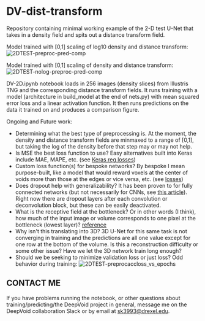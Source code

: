 # DV-dist-transform
Repository containing minimal working example of the 2-D test U-Net that takes in a density field and spits out a distance transform field.


Model trained with [0,1] scaling of log10 density and distance transform:
![2DTEST-preproc-pred-comp](https://user-images.githubusercontent.com/38794996/181806535-85e87147-bfb4-44e8-8a1b-b10aaad40064.png)


Model trained with [0,1] scaling of density and distance transform:
![2DTEST-nolog-preproc-pred-comp](https://user-images.githubusercontent.com/38794996/181814225-29d9c449-2840-4b12-9d7e-2028646f2810.png)


DV-2D.ipynb notebook loads in 256 images (density slices) from Illustris TNG and the corresponding distance transform fields. It runs training with a model (architecture in build_model at the end of nets.py) with mean squared error loss and a linear activation function. It then runs predictions on the data it trained on and produces a comparison figure.

Ongoing and Future work: 
- Determining what the best type of preprocessing is. At the moment, the density and distance transform fields are minmaxed to a range of [0,1], but taking the log of the density before that step may or may not help.
- Is MSE the best loss function to use? Easy alternatives built into Keras include MAE, MAPE, etc. (see [Keras reg losses](https://keras.io/api/losses/regression_losses/))
- Custom loss function(s) for bespoke networks? By bespoke I mean purpose-built, like a model that would reward voxels at the center of voids more than those at the edges or vice versa, etc. (see [losses](https://keras.io/api/losses/)) 
- Does dropout help with generalizability? It has been proven to for fully connected networks (but not necessarily for CNNs, see [this article](https://towardsdatascience.com/dropout-on-convolutional-layers-is-weird-5c6ab14f19b2)). Right now there are dropout layers after each convolution or deconvolution block, but these can be easily deactivated.
- What is the receptive field at the bottleneck? Or in other words (I think), how much of the input image or volume corresponds to one pixel at the bottleneck (lowest layer)? [reference](https://www.baeldung.com/cs/cnn-receptive-field-size)
- Why isn't this translating into 3D? 3D U-Net for this same task is not converging in training and the predictions are all one value except for one row at the bottom of the volume. Is this a reconstruction difficulty or some other issue? Have we let the 3D network train long enough? 
- Should we be seeking to minimize validation loss or just loss? Odd behavior during training:
![2DTEST-preprocaccloss_vs_epochs](https://user-images.githubusercontent.com/38794996/181814564-b2eea425-f877-4f8b-971a-3c391cf4f716.jpg)

## CONTACT ME
If you have problems running the notebook, or other questions about training/predicting/the DeepVoid project in general, message me on the DeepVoid collaboration Slack or by email at sk3993@drexel.edu.
